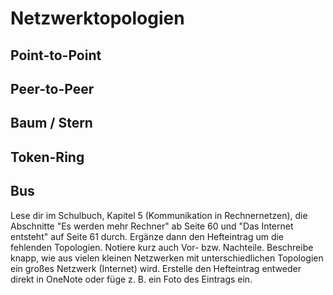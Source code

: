 # Netzwerktopologien

## Point-to-Point

## Peer-to-Peer

## Baum / Stern

## Token-Ring

## Bus

Lese dir im Schulbuch, Kapitel 5 (Kommunikation in Rechnernetzen),
die Abschnitte "Es werden mehr Rechner" ab Seite 60 und "Das Internet entsteht" auf Seite 61 durch.
Ergänze dann den Hefteintrag um die fehlenden Topologien.
Notiere kurz auch Vor- bzw. Nachteile.
Beschreibe knapp, wie aus vielen kleinen Netzwerken mit unterschiedlichen Topologien ein großes Netzwerk (Internet) wird.
Erstelle den Hefteintrag entweder direkt in OneNote oder füge z. B. ein Foto des Eintrags ein.
